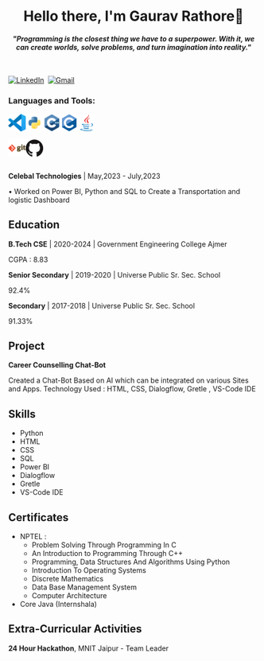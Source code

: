 <p>
  <h1 align="center"><b>Hello there, I'm Gaurav Rathore👋</b></h1>
</p>

<p>
  <h4 align="center"><b><i>"Programming is the closest thing we have to a superpower. With it, we can create worlds, solve problems, and turn imagination into reality."</i></b></h4>
</p>

<br>


<a href="[https://www.linkedin.com/in/gauravrathore720/](https://www.linkedin.com/in/gauravrathore720/)"><img src="https://img.shields.io/badge/linkedin-%230077B5.svg?&style=for-the-badge&logo=linkedin&logoColor=white" alt="LinkedIn" /></a>&nbsp;
<a href="mailto:rathorgaurav275@gmail.com.com?subject=Hello%20Gaurav"><img src="https://img.shields.io/badge/gmail-%23D14836.svg?&style=for-the-badge&logo=gmail&logoColor=white" alt="Gmail"/></a>&nbsp;

### Languages and Tools:

<img align="left" alt="Visual Studio Code" width="35px" src="https://raw.githubusercontent.com/github/explore/80688e429a7d4ef2fca1e82350fe8e3517d3494d/topics/visual-studio-code/visual-studio-code.png" />
<img align="left" alt="Python" width="35px" src="https://raw.githubusercontent.com/github/explore/80688e429a7d4ef2fca1e82350fe8e3517d3494d/topics/python/python.png" />
<img align="left" alt="C++" width="35px" src="https://raw.githubusercontent.com/github/explore/80688e429a7d4ef2fca1e82350fe8e3517d3494d/topics/cpp/cpp.png" />
<img align="left" alt="C" width="35px" src="https://raw.githubusercontent.com/devicons/devicon/master/icons/c/c-original.svg" />
<img align="left" alt="Java" width="35px" src="https://raw.githubusercontent.com/devicons/devicon/master/icons/java/java-original.svg" />

<br>
<br>
<br>

<img align="left" alt="Git" width="35px" src="https://raw.githubusercontent.com/github/explore/80688e429a7d4ef2fca1e82350fe8e3517d3494d/topics/git/git.png" />
<img align="left" alt="GitHub" width="35px" src="https://raw.githubusercontent.com/github/explore/78df643247d429f6cc873026c0622819ad797942/topics/github/github.png" />

<br>
<br>
<br>
 <p><strong>Celebal Technologies</strong> | May,2023 - July,2023</p> <p>• Worked on Power BI, Python and SQL to Create a Transportation and logistic Dashboard</p> </div> <div class="section"> <h2>Education</h2> <p><strong>B.Tech CSE</strong> | 2020-2024 | Government Engineering College Ajmer</p> <p>CGPA : 8.83</p> <p><strong>Senior Secondary</strong> | 2019-2020 | Universe Public Sr. Sec. School</p> <p>92.4%</p> <p><strong>Secondary</strong> | 2017-2018 | Universe Public Sr. Sec. School</p> <p>91.33%</p> </div> <div class="section"> <h2>Project</h2> <p><strong>Career Counselling Chat-Bot</strong></p> <p>Created a Chat-Bot Based on AI which can be integrated on various Sites and Apps. Technology Used : HTML, CSS, Dialogflow, Gretle , VS-Code IDE</p> </div> <div class="section"> <h2>Skills</h2> <ul> <li>Python</li> <li>HTML</li> <li>CSS</li> <li>SQL</li> <li>Power BI</li> <li>Dialogflow</li> <li>Gretle</li> <li>VS-Code IDE</li> </ul> </div> <div class="section"> <h2>Certificates</h2> <ul> <li>NPTEL : <ul> <li>Problem Solving Through Programming In C</li> <li>An Introduction to Programming Through C++</li> <li>Programming, Data Structures And Algorithms Using Python</li> <li>Introduction To Operating Systems</li> <li>Discrete Mathematics</li> <li>Data Base Management System</li> <li>Computer Architecture</li> </ul> </li> <li>Core Java (Internshala)</li> </ul> </div> <div class="section"> <h2>Extra-Curricular Activities</h2> <p><strong>24 Hour Hackathon</strong>, MNIT Jaipur - Team Leader</p> </div> </div>
